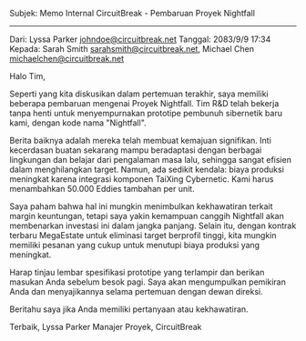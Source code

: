 Subjek: Memo Internal CircuitBreak - Pembaruan Proyek Nightfall

---

Dari: Lyssa Parker <johndoe@circuitbreak.net>
Tanggal: 2083/9/9 17:34
Kepada: Sarah Smith <sarahsmith@circuitbreak.net>, Michael Chen <michaelchen@circuitbreak.net>

Halo Tim,

Seperti yang kita diskusikan dalam pertemuan terakhir, saya memiliki beberapa pembaruan mengenai Proyek Nightfall. Tim R&D telah bekerja tanpa henti untuk menyempurnakan prototipe pembunuh sibernetik baru kami, dengan kode nama "Nightfall".

Berita baiknya adalah mereka telah membuat kemajuan signifikan. Inti kecerdasan buatan sekarang mampu beradaptasi dengan berbagai lingkungan dan belajar dari pengalaman masa lalu, sehingga sangat efisien dalam menghilangkan target. Namun, ada sedikit kendala: biaya produksi meningkat karena integrasi komponen TaiXing Cybernetic. Kami harus menambahkan 50.000 Eddies tambahan per unit.

Saya paham bahwa hal ini mungkin menimbulkan kekhawatiran terkait margin keuntungan, tetapi saya yakin kemampuan canggih Nightfall akan membenarkan investasi ini dalam jangka panjang. Selain itu, dengan kontrak terbaru MegaEstate untuk eliminasi target berprofil tinggi, kita mungkin memiliki pesanan yang cukup untuk menutupi biaya produksi yang meningkat.

Harap tinjau lembar spesifikasi prototipe yang terlampir dan berikan masukan Anda sebelum besok pagi. Saya akan mengumpulkan pemikiran Anda dan menyajikannya selama pertemuan dengan dewan direksi.

Beritahu saya jika Anda memiliki pertanyaan atau kekhawatiran.

Terbaik,
Lyssa Parker
Manajer Proyek, CircuitBreak
